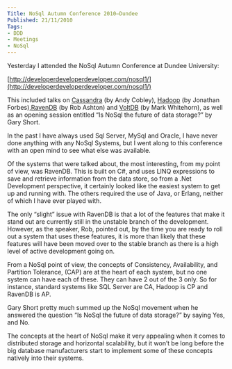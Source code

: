 ```yaml
---
Title: NoSql Autumn Conference 2010–Dundee
Published: 21/11/2010
Tags:
- DDD
- Meetings
- NoSql
---
```


Yesterday I attended the NoSql Autumn Conference at Dundee University:

[http://developerdeveloperdeveloper.com/nosql1/](http://developerdeveloperdeveloper.com/nosql1/)

This included talks on [Cassandra](http://cassandra.apache.org/) (by Andy Cobley), [Hadoop](http://hadoop.apache.org/) (by Jonathan Forbes),[RavenDB](http://ravendb.net/) (by Rob Ashton) and [VoltDB](http://voltdb.com/) (by Mark Whitehorn), as well as an opening session entitled “Is NoSql the future of data storage?” by Gary Short.

In the past I have always used Sql Server, MySql and Oracle, I have never done anything with any NoSql Systems, but I went along to this conference with an open mind to see what else was available.

Of the systems that were talked about, the most interesting, from my point of view, was RavenDB. This is built on C#, and uses LINQ expressions to save and retrieve information from the data store, so from a .Net Development perspective, it certainly looked like the easiest system to get up and running with. The others required the use of Java, or Erlang, neither of which I have ever played with.

The only “slight” issue with RavenDB is that a lot of the features that make it stand out are currently still in the unstable branch of the development. However, as the speaker, Rob, pointed out, by the time you are ready to roll out a system that uses these features, it is more than likely that these features will have been moved over to the stable branch as there is a high level of active development going on.

From a NoSql point of view, the concepts of Consistency, Availability, and Partition Tolerance, (CAP) are at the heart of each system, but no one system can have each of these. They can have 2 out of the 3 only. So for instance, standard systems like SQL Server are CA, Hadoop is CP and RavenDB is AP.

Gary Short pretty much summed up the NoSql movement when he answered the question “Is NoSql the future of data storage?” by saying Yes, and No.

The concepts at the heart of NoSql make it very appealing when it comes to distributed storage and horizontal scalability, but it won’t be long before the big database manufacturers start to implement some of these concepts natively into their systems.
